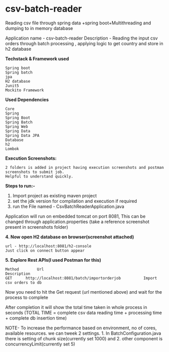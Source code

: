 # csv-batch-reader
Reading csv file through spring data +spring boot+Multithreading  and dumping to in memory database

Application name - csv-batch-reader
Description - Reading the input csv orders through batch processing ,
                applying logic to get country and store in h2 database


**Techstack & Framework used**

    Spring boot
    Spring batch
    jpa
    H2 database
    Junit5
    Mockito Framework


**Used Dependencies**

    Core
    Spring
    Spring Boot
    Spring Batch
    Spring Web
    Spring Data
    Spring Data JPA
    Database
    h2
    Lombok

**Execution Screenshots:**

    2 folders is added in project having execution screenshots and postman screenshots to submit job.
    Helpful to understand quickly.

**Steps to run:-**

1. Import project as existing maven project
2. set the jdk version for compilation and execution if required
3. run the File named - CsvBatchReaderApplication.java

Application will run on embedded tomcat on port 8081, This can be changed through application.properties
(take a reference screenshot present in screenshots folder)

**4. Now open H2 database on browser(screenshot attached)**

    url - http://localhost:8081/h2-console
    Just click on connect button appear

**5.  Explore Rest APIs(I used Postman for this)**

    Method	      Url	                                               Description
    GET	     http://localhost:8081/batch/importorderjob	         Import csv orders to db

Now you need to hit the Get request (url mentioned above) and wait for the process to complete

After completion it will show the total time taken in whole process in seconds
(TOTAL TIME = complete csv data reading time + processing time + complete db insertion time)

NOTE- To increase the performance based on environment, no of cores, available resources.
 we can tweek 2 settings.
    1. In BatchConfiguration.java there is setting of chunk size(currently set 1000) and
    2. other component is concurrencyLimit(currently set 5)






